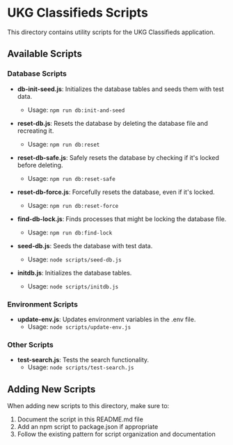 # UKG Classifieds Scripts

This directory contains utility scripts for the UKG Classifieds application.

## Available Scripts

### Database Scripts

- **db-init-seed.js**: Initializes the database tables and seeds them with test data.
  - Usage: `npm run db:init-and-seed`

- **reset-db.js**: Resets the database by deleting the database file and recreating it.
  - Usage: `npm run db:reset`

- **reset-db-safe.js**: Safely resets the database by checking if it's locked before deleting.
  - Usage: `npm run db:reset-safe`

- **reset-db-force.js**: Forcefully resets the database, even if it's locked.
  - Usage: `npm run db:reset-force`

- **find-db-lock.js**: Finds processes that might be locking the database file.
  - Usage: `npm run db:find-lock`

- **seed-db.js**: Seeds the database with test data.
  - Usage: `node scripts/seed-db.js`

- **initdb.js**: Initializes the database tables.
  - Usage: `node scripts/initdb.js`

### Environment Scripts

- **update-env.js**: Updates environment variables in the .env file.
  - Usage: `node scripts/update-env.js`

### Other Scripts

- **test-search.js**: Tests the search functionality.
  - Usage: `node scripts/test-search.js`

## Adding New Scripts

When adding new scripts to this directory, make sure to:

1. Document the script in this README.md file
2. Add an npm script to package.json if appropriate
3. Follow the existing pattern for script organization and documentation 